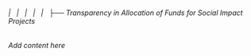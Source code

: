 ###### |   |   |   |   |   ├── Transparency in Allocation of Funds for Social Impact Projects

*Add content here*